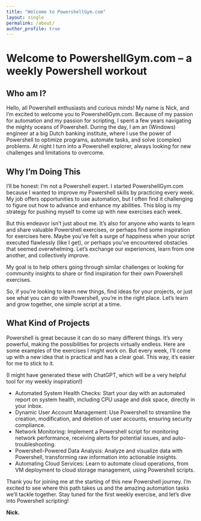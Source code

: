 ```yaml
---
title: "Welcome to PowershellGym.com"
layout: single
permalink: /about/
author_profile: true
---
```


# Welcome to PowershellGym.com – a weekly Powershell workout
## Who am I?

Hello, all Powershell enthusiasts and curious minds! My name is Nick, and I’m excited to welcome you to PowershellGym.com. Because of my passion for automation and my passion for scripting, I spent a few years navigating the mighty oceans of Powershell. During the day, I am an (Windows) engineer at a big Dutch banking institute, where I use the power of Powershell to optimize programs, automate tasks, and solve (complex) problems. At night I turn into a Powershell explorer, always looking for new challenges and limitations to overcome.

## Why I’m Doing This

I’ll be honest: I’m not a Powershell expert. I started PowershellGym.com because I wanted to improve my Powershell skills by practicing every week. My job offers opportunities to use automation, but I often find it challenging to figure out how to advance and enhance my abilities. This blog is my strategy for pushing myself to come up with new exercises each week.

But this endeavor isn’t just about me. It’s also for anyone who wants to learn and share valuable Powershell exercises, or perhaps find some inspiration for exercises here. Maybe you’ve felt a surge of happiness when your script executed flawlessly (like I get), or perhaps you’ve encountered obstacles that seemed overwhelming. Let’s exchange our experiences, learn from one another, and collectively improve.

My goal is to help others going through similar challenges or looking for community insights to share or find inspiration for their own Powershell exercises.

So, if you’re looking to learn new things, find ideas for your projects, or just see what you can do with Powershell, you’re in the right place. Let’s learn and grow together, one simple script at a time.

## What Kind of Projects

Powershell is great because it can do so many different things. It’s very powerful, making the possibilities for projects virtually endless. Here are some examples of the exercises I might work on. But every week, I’ll come up with a new idea that is practical and has a clear goal. This way, it’s easier for me to stick to it.

(I might have generated these with ChatGPT, which will be a very helpful tool for my weekly inspiration!)

* Automated System Health Checks: Start your day with an automated report on system health, including CPU usage and disk space, directly in your inbox.
* Dynamic User Account Management: Use Powershell to streamline the creation, modification, and deletion of user accounts, ensuring security compliance.
* Network Monitoring: Implement a Powershell script for monitoring network performance, receiving alerts for potential issues, and auto-troubleshooting.
* Powershell-Powered Data Analysis: Analyze and visualize data with Powershell, transforming raw information into actionable insights.
* Automating Cloud Services: Learn to automate cloud operations, from VM deployment to cloud storage management, using Powershell scripts.

Thank you for joining me at the starting of this new Powershell journey. I’m excited to see where this path takes us and the amazing automation tasks we’ll tackle together. Stay tuned for the first weekly exercise, and let’s dive into Powershell scripting!

**Nick.**

